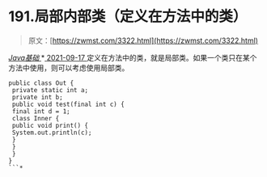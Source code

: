 <!--yml
category: 未分类
date: 0001-01-01 00:00:00
-->

# 191.局部内部类（定义在方法中的类）

> 原文：[https://zwmst.com/3322.html](https://zwmst.com/3322.html)

   [ *Java基础* ](https://zwmst.com/java%e5%9f%ba%e7%a1%80)*[ <time datetime="2021-09-18T01:38:41+08:00"> 2021-09-17 </time> ](https://zwmst.com/3322.html)  定义在方法中的类，就是局部类。如果一个类只在某个方法中使用，则可以考虑使用局部类。

```
public class Out {
 private static int a;
 private int b;
 public void test(final int c) {
 final int d = 1;
 class Inner {
 public void print() {
 System.out.println(c);
 }
 }
 }
} 
```*